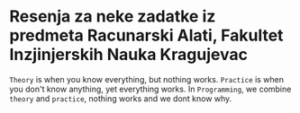 # Resenja za neke zadatke iz predmeta Racunarski Alati, Fakultet Inzjinjerskih Nauka Kragujevac

`Theory` is when you know everything, but nothing works.
`Practice` is when you don't know anything, yet everything works.
In `Programming`, we combine `theory` and `practice`, nothing works and we dont know why.
